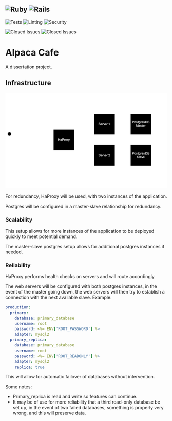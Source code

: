 ![Ruby](https://img.shields.io/badge/Ruby-3.2.2-red?style=flat-square&color=cc0001) ![Rails](https://img.shields.io/badge/Rails-8.0-red?style=flat-square&color=cc0001)
---
![Tests](https://img.shields.io/github/actions/workflow/status/TidalCub/Alpaca-Cafe/rubyonrails.yml?branch=main&label=Tests&style=flat-square) ![Linting](https://img.shields.io/github/actions/workflow/status/TidalCub/Alpaca-Cafe/linting.yml?branch=main&label=Linting&style=flat-square) ![Security](https://img.shields.io/github/actions/workflow/status/TidalCub/Alpaca-Cafe/rubyonrails.yml?branch=main&label=Security%20Audit&style=flat-square)

![Closed Issues](https://img.shields.io/github/issues-search/TidalCub/Alpaca-Cafe?query=is%3Aopen&style=flat-square&label=Open%20Issues&color=dfb317) ![Closed Issues](https://img.shields.io/github/issues-search/TidalCub/Alpaca-Cafe?query=is%3Aclosed&style=flat-square&label=Closed%20Issues&color=44cc11)


# Alpaca Cafe

A dissertation project.


## Infrastructure

![Infrastructure](non-app-related/diagrams/Infrastructure.svg)

For redundancy, HaProxy will be used, with two instances of the application.

Postgres will be configured in a master-slave relationship for redundancy.

### Scalability
This setup allows for more instances of the application to be deployed quickly to meet potential demand. 

The master-slave postgres setup allows for additional postgres instances if needed.

### Reliability
HaProxy performs health checks on servers and will route accordingly 

The web servers will be configured with both postgres instances, in the event of the master going down, the web servers will then try to establish a connection with the next available slave. Example:

```yaml
production:
  primary:
    database: primary_database
    username: root
    password: <%= ENV['ROOT_PASSWORD'] %>
    adapter: mysql2
  primary_replica:
    database: primary_database
    username: root
    password: <%= ENV['ROOT_READONLY'] %>
    adapter: mysql2
    replica: true
```

This will allow for automatic failover of databases without intervention.

Some notes:
- Primary_replica is read and write so features can continue.
- It may be of use for more reliability that a third read-only database be set up, in the event of two failed databases, something is properly very wrong, and this will preserve data. 